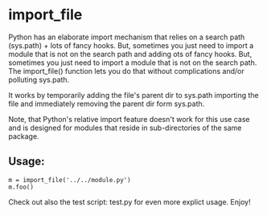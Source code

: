 import_file
===========

Python has an elaborate import mechanism that relies on a search path (sys.path) + lots of fancy hooks. But, sometimes you just need to import a module that is not on the search path and adding ots of fancy hooks. But, sometimes you just need to import a module that is not on the search path. The import_file() function lets you do that without complications and/or polluting sys.path.

It works by temporarily adding the file's parent dir to sys.path importing the file and immediately removing the parent dir form sys.path.

Note, that Python's relative import feature doesn't work for this use case and is designed for modules that reside in sub-directories of the same package.

## Usage:

    m = import_file('../../module.py')
    m.foo()

Check out also the test script: test.py for even more explict usage.
Enjoy!
